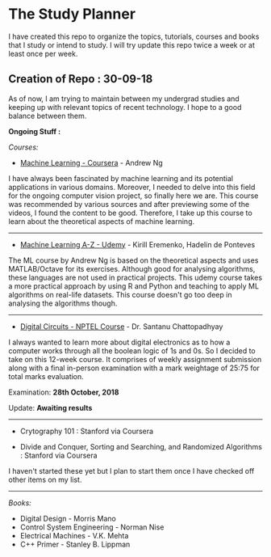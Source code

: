 # The Study Planner

I have created this repo to organize the topics, tutorials, courses and books that I study or intend to study. I will try update this repo twice a week or at least once per week.   

## Creation of Repo : 30-09-18

As of now, I am trying to maintain between my undergrad studies and keeping up with relevant topics of recent technology. I hope to a good balance between them.

**Ongoing Stuff :**

*Courses:*

* [Machine Learning - Coursera](https://www.coursera.org/learn/machine-learning/) - Andrew Ng

I have always been fascinated by machine learning and its potential applications in various domains. Moreover, I needed to delve into this field for the ongoing computer vision project, so finally here we are. This course was recommended by various sources and after previewing some of the videos, I found the content to be good. Therefore, I take up this course to learn about the theoretical aspects of machine learning. 

<hr>

* [Machine Learning A-Z - Udemy](https://www.udemy.com/machinelearning/) - Kirill Eremenko, Hadelin de Ponteves

The ML course by Andrew Ng is based on the theoretical aspects and uses MATLAB/Octave for its exercises. Although good for analysing algorithms, these languages are not used in practical projects. This udemy course takes a more practical approach by using R and Python and teaching to apply ML algorithms on real-life datasets. This course doesn't go too deep in analysing the algorithms though.

<hr>

* [Digital Circuits - NPTEL Course](https://onlinecourses.nptel.ac.in/noc18_ee33/preview) - Dr. Santanu Chattopadhyay

I always wanted to learn more about digital electronics as to how a computer works through all the boolean logic of 1s and 0s. So I decided to take on this 12-week course. It comprises of weekly assignment submission along with a final in-person examination with a mark weightage of 25:75 for total marks evaluation.

Examination: **28th October, 2018**

Update: **Awaiting results**

<hr>

* Crytography 101 : Stanford via Coursera

* Divide and Conquer, Sorting and Searching, and Randomized Algorithms : Stanford via Coursera

I haven't started these yet but I plan to start them once I have checked off other items on my list.

<hr>

*Books:*

* Digital Design - Morris Mano
* Control System Engineering - Norman Nise
* Electrical Machines - V.K. Mehta
* C++ Primer - Stanley B. Lippman

